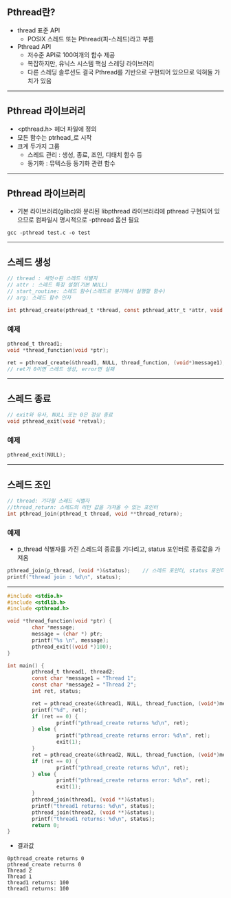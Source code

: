 ## Pthread란?
* thread 표준 API
    + POSIX 스레드 또는 Pthread(피-스레드)라고 부름
* Pthread API
    + 저수준 API로 100여개의 함수 제공
    + 복잡하지만, 유닉스 시스템 핵심 스레딩 라이브러리
    + 다른 스레딩 솔루션도 결국 Pthread를 기반으로 구현되어 있으므로 익혀둘 가치가 있음

---
## Pthread 라이브러리
* <pthread.h> 헤더 파일에 정의
* 모든 함수는 ptrhead_로 시작
* 크게 두가지 그룹
    + 스레드 관리 : 생성, 종료, 조인, 디태치 함수 등
    + 동기화 : 뮤텍스등 동기화 관련 함수

---
## Pthread 라이브러리
* 기본 라이브러리(glibc)와 분리된 libpthread 라이브러리에 pthread 구현되어 있으므로 컴파일시 명시적으로 -pthread 옵션 필요
```
gcc -pthread test.c -o test
```

---
## 스레드 생성
```C
// thread : 새엇ㅇ된 스레드 식별지
// attr : 스레드 특징 설정(기본 NULL)
// start_routine: 스레드 함수(스레드로 분기해서 실행할 함수)
// arg: 스레드 함수 인자

int pthread_create(pthread_t *thread, const pthread_attr_t *attr, void *(*start_routine)(void *), void *arg);
```
### 예제
```C
pthread_t thread1;
void *thread_function(void *ptr);

ret = pthread_create(&thread1, NULL, thread_function, (void*)message1); // 포인터, 스레드의 설정(대부분 NULL), 함수명, 함수의 인자
// ret가 0이면 스레드 생성, error면 실패
```
---
## 스레드 종료
```C
// exit와 유사, NULL 또는 0은 정상 종료
void pthread_exit(void *retval);
```
### 예제
```C
pthread_exit(NULL);
```
---
## 스레드 조인
```C
// thread: 기다릴 스레드 식별자
//thread_return: 스레드의 리턴 값을 가져올 수 있는 포인터
int pthread_join(pthread_t thread, void **thread_return);
```
### 예제
* p_thread 식별자를 가진 스레드의 종료를 기다리고, status 포인터로 종료값을 가져옴
```C
pthread_join(p_thread, (void *)&status);    // 스레드 포인터, status 포인터
printf("thread join : %d\n", status);
```
---
```C
#include <stdio.h>
#include <stdlib.h>
#include <pthread.h>

void *thread_function(void *ptr) {
        char *message;
        message = (char *) ptr;
        printf("%s \n", message);
        pthread_exit((void *)100);
}

int main() {
        pthread_t thread1, thread2;
        const char *message1 = "Thread 1";
        const char *message2 = "Thread 2";
        int ret, status;

        ret = pthread_create(&thread1, NULL, thread_function, (void*)message1);
        printf("%d", ret);
        if (ret == 0) {
                printf("pthread_create returns %d\n", ret);
        } else {
                printf("pthread_create returns error: %d\n", ret);
                exit(1);
        }
        ret = pthread_create(&thread2, NULL, thread_function, (void*)message2);
        if (ret == 0) {
                printf("pthread_create returns %d\n", ret);
        } else {
                printf("pthread_create returns error: %d\n", ret);
                exit(1);
        }
        pthread_join(thread1, (void **)&status);
        printf("thread1 returns: %d\n", status);
        pthread_join(thread2, (void **)&status);
        printf("thread1 returns: %d\n", status);
        return 0;
}
```
* 결과값
```
0pthread_create returns 0
pthread_create returns 0
Thread 2
Thread 1
thread1 returns: 100
thread1 returns: 100
```